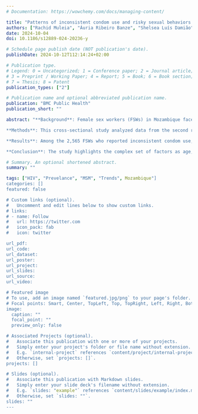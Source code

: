 ```yaml
---
# Documentation: https://wowchemy.com/docs/managing-content/

title: "Patterns of inconsistent condom use and risky sexual behaviors among female sex workers in Mozambique"
authors: ["Rachid Muleia", "Áuria Ribeiro Banze", "Shelsea Luís Damião", "Cynthia Cemá Baltazar"]
date: 2024-10-04
doi: 10.1186/s12889-024-20236-y

# Schedule page publish date (NOT publication's date).
publishDate: 2024-10-12T112:14:24+02:00

# Publication type.
# Legend: 0 = Uncategorized; 1 = Conference paper; 2 = Journal article;
# 3 = Preprint / Working Paper; 4 = Report; 5 = Book; 6 = Book section;
# 7 = Thesis; 8 = Patent
publication_types: ["2"]

# Publication name and optional abbreviated publication name.
publication: "BMC Public Health"
publication_short: ""

abstract: "**Background**: Female sex workers (FSWs) in Mozambique face significant health risks, including high HIV prevalence, combination of factors, including inconsistent condom use, engagement in risky sexual behaviors, and various socio-ecological determinants of health. Understanding the determinants of these practices is crucial for developing targeted interventions.<br />

**Methods**: This cross-sectional study analyzed data from the second round of Biobehavioral Survey (BBS) conducted from 2019 to 2020 in five urban areas to examine determinants of inconsistent condom use and risky sexual behaviors among FSWs. Modified Poisson regression models were used to assess the effect of various socio-demographic, economic, and behavioral factors on the outcomes, providing adjusted relative risk (aRR) with 95% confidence intervals (CI).<br />

**Results**: Among the 2,565 FSWs who reported inconsistent condom use, younger FSWs (15-24 years old, 29.1%), single (27.3%), with secondary or higher education (26.1%), nationals (25.9%), and residents of Tete City (30.5%) had a higher prevalence of inconsistent condom use. Initiating sex work < 18 years (31.0%), binge drinking (23.7%), and experiencing physical violence (29.0%) were significantly associated with this behavior. Among the 2,564 FSWs reporting risky sexual behaviors, a higher prevalence was observed in FSWs aged 15-24 (75.6%), those with secondary or higher education (75.8%), nationals (74.4%), and those residing in Quelimane (87.3%). Early sexual debut (< 15 years, 79.3%), initiating sex work before 18 years of age (77.7%), and illicit drug use (82.2%) were all associated with increased risky sexual practices. Inconsistent condom use among FSWs was significantly associated with residing in Tete (aRR = 2.4, 95% CI: 1.77-3.25), not being aware of female condom (aRR = 1.22, 95% CI: 1.03-1.45) and having experienced sexual a physical violence. Moreover, being married was significantly linked to risky sexual behavior among female sex workers (aRR = 1.27, 95% CI: 1.19-1.37), along with initiating sexual activity before age 15, having at least five years of sex work experience, engaging in binge drinking, and experiencing sexual and physical violence.<br />

**Conclusion**: The study highlights the complex set of factors as age, education, geographic location, years of sex work services, early sexual debut, and illicit drug use that influence sexual risks behavior among FSWs in Mozambique. Tailored interventions addressing not only sexual health education and services, but also economic empowerment and illicit drug use is imperative for mitigating these risks."

# Summary. An optional shortened abstract.
summary: ""

tags: ["HIV", "Prevelance", "MSM", "Trends", Mozambique"]
categories: []
featured: false

# Custom links (optional).
#   Uncomment and edit lines below to show custom links.
# links:
# - name: Follow
#   url: https://twitter.com
#   icon_pack: fab
#   icon: twitter

url_pdf:
url_code:
url_dataset:
url_poster:
url_project:
url_slides:
url_source:
url_video:

# Featured image
# To use, add an image named `featured.jpg/png` to your page's folder. 
# Focal points: Smart, Center, TopLeft, Top, TopRight, Left, Right, BottomLeft, Bottom, BottomRight.
image:
  caption: ""
  focal_point: ""
  preview_only: false

# Associated Projects (optional).
#   Associate this publication with one or more of your projects.
#   Simply enter your project's folder or file name without extension.
#   E.g. `internal-project` references `content/project/internal-project/index.md`.
#   Otherwise, set `projects: []`.
projects: []

# Slides (optional).
#   Associate this publication with Markdown slides.
#   Simply enter your slide deck's filename without extension.
#   E.g. `slides: "example"` references `content/slides/example/index.md`.
#   Otherwise, set `slides: ""`.
slides: ""
---
```

